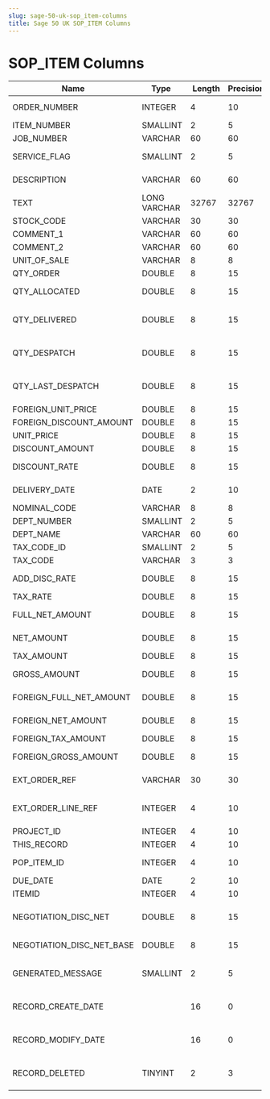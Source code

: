 ```yaml
---
slug: sage-50-uk-sop_item-columns
title: Sage 50 UK SOP_ITEM Columns
---
```

# SOP_ITEM Columns

| Name | Type  |  Length | Precision  |  Notes  | Example |
| --- | --- | --- | --- | --- | --- |
| ORDER_NUMBER | INTEGER | 4 | 10 | Order Reference number | 1 |
| ITEM_NUMBER | SMALLINT | 2 | 5 | Item number | 1 |
| JOB_NUMBER | VARCHAR | 60 | 60 | Job number |  |
| SERVICE_FLAG | SMALLINT | 2 | 5 | Product or Service item flag | 0 |
| DESCRIPTION | VARCHAR | 60 | 60 | Description | PC Combo Pack 4 |
| TEXT | LONG VARCHAR | 32767 | 32767 | Service item text |  |
| STOCK_CODE | VARCHAR | 30 | 30 | Stock code | PC004 |
| COMMENT_1 | VARCHAR | 60 | 60 | Comment 1 |  |
| COMMENT_2 | VARCHAR | 60 | 60 | Comment 2 |  |
| UNIT_OF_SALE | VARCHAR | 8 | 8 | Unit of sale | Each |
| QTY_ORDER | DOUBLE | 8 | 15 | Quantity ordered | 5 |
| QTY_ALLOCATED | DOUBLE | 8 | 15 | Quantity allocated for this order | 0 |
| QTY_DELIVERED | DOUBLE | 8 | 15 | Quantity previously delivered for this order | 5 |
| QTY_DESPATCH | DOUBLE | 8 | 15 | Quantity to despatch/despatched on this delivery | 0 |
| QTY_LAST_DESPATCH | DOUBLE | 8 | 15 | Quantity despatched on most recent delivery | 0 |
| FOREIGN_UNIT_PRICE | DOUBLE | 8 | 15 | Unit price | 765 |
| FOREIGN_DISCOUNT_AMOUNT | DOUBLE | 8 | 15 | Discount amount | 765 |
| UNIT_PRICE | DOUBLE | 8 | 15 | Unit price | 765 |
| DISCOUNT_AMOUNT | DOUBLE | 8 | 15 | Discount amount | 765 |
| DISCOUNT_RATE | DOUBLE | 8 | 15 | Discount percentage rate | 20 |
| DELIVERY_DATE | DATE | 2 | 10 | Delivery date | 04/01/2006 00:00:00 |
| NOMINAL_CODE | VARCHAR | 8 | 8 | Nominal code | 4000 |
| DEPT_NUMBER | SMALLINT | 2 | 5 | Department number | 1 |
| DEPT_NAME | VARCHAR | 60 | 60 | Department name | Sales |
| TAX_CODE_ID | SMALLINT | 2 | 5 | Tax code | 1 |
| TAX_CODE | VARCHAR | 3 | 3 | Tax code (T0 to T99) | T1 |
| ADD_DISC_RATE | DOUBLE | 8 | 15 | Additional discount percentage rate | 0 |
| TAX_RATE | DOUBLE | 8 | 15 | Tax rate | 17.5 |
| FULL_NET_AMOUNT | DOUBLE | 8 | 15 | Full net amount (before discount) | 3825 |
| NET_AMOUNT | DOUBLE | 8 | 15 | Net amount (after discount) | 3060 |
| TAX_AMOUNT | DOUBLE | 8 | 15 | Tax amount | 522.11 |
| GROSS_AMOUNT | DOUBLE | 8 | 15 | Gross amount (net after discount + tax) | 3582.11 |
| FOREIGN_FULL_NET_AMOUNT | DOUBLE | 8 | 15 | Full net amount (before discount) | 3825 |
| FOREIGN_NET_AMOUNT | DOUBLE | 8 | 15 | Net amount (after discount) | 3060 |
| FOREIGN_TAX_AMOUNT | DOUBLE | 8 | 15 | Tax amount | 522.11 |
| FOREIGN_GROSS_AMOUNT | DOUBLE | 8 | 15 | Gross amount (net after discount + tax) | 3582.11 |
| EXT_ORDER_REF | VARCHAR | 30 | 30 | External Order Ref for SOP to Invoice Link |  |
| EXT_ORDER_LINE_REF | INTEGER | 4 | 10 | External Order Line Ref for SOP to Invoice Link | 0 |
| PROJECT_ID | INTEGER | 4 | 10 | ID of linked Project | 0 |
| THIS_RECORD | INTEGER | 4 | 10 | Record number | 2 |
| POP_ITEM_ID | INTEGER | 4 | 10 | Unique pop item identifier | 2 |
| DUE_DATE | DATE | 2 | 10 | Due date |  |
| ITEMID | INTEGER | 4 | 10 | Item ID | 2 |
| NEGOTIATION_DISC_NET | DOUBLE | 8 | 15 | Negotiation discount net (foreign currency) | 0 |
| NEGOTIATION_DISC_NET_BASE | DOUBLE | 8 | 15 | Negotiation discount net (base currency) | 0 |
| GENERATED_MESSAGE | SMALLINT | 2 | 5 | True if this message was automatically generated | 0 |
| RECORD_CREATE_DATE |  | 16 | 0 | Date and time when the record was created. | 27/04/2010 17:16:57 |
| RECORD_MODIFY_DATE |  | 16 | 0 | Date and time when the record was modified. | 04/08/2017 14:18:52 |
| RECORD_DELETED | TINYINT | 2 | 3 | Flag denoting if the record has been deleted or not. | 0 |
